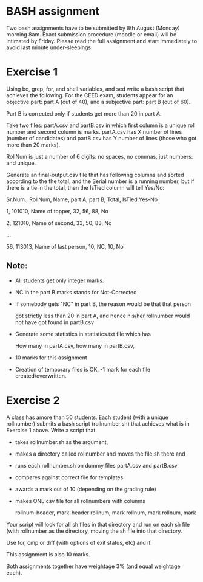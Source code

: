 # BASH assignment

Two bash assignments have to be submitted by 8th August (Monday) morning 8am. Exact submission procedure (moodle or email) will be intimated by Friday. Please read the full assignment and start immediately to avoid last minute under-sleepings.

# Exercise 1

Using bc, grep, for, and shell variables, and sed write a bash script that achieves the following. For the CEED exam, students appear for an objective part: part A (out of 40), and a subjective part: part B (out of 60).

Part B is corrected only if students get more than 20 in part A.

Take two files: partA.csv and partB.csv in which first column is a unique roll number and second column is marks. partA.csv has X number of lines (number of candidates) and partB.csv has Y number of lines (those who got more than 20 marks).

RollNum is just a number of 6 digits: no spaces, no commas, just numbers: and unique.

Generate an final-output.csv file that has following columns and sorted according to the the total, and the Serial number is a running number, but if there is a tie in the total, then the IsTied column will tell Yes/No:

Sr.Num., RollNum, Name, part A, part B, Total, IsTied:Yes-No

1, 101010, Name of topper, 32, 56, 88, No

2, 121010, Name of second, 33, 50, 83, No

...

56, 113013, Name of last person, 10, NC, 10, No

## Note:

*   All students get only integer marks.

*   NC in the part B marks stands for Not-Corrected

*   If somebody gets "NC" in part B, the reason would be that that person

    got strictly less than 20 in part A, and hence his/her rollnumber would not have got found in partB.csv

*   Generate some statistics in statistics.txt file which has

    How many in partA.csv, how many in partB.csv,

*   10 marks for this assignment

*   Creation of temporary files is OK. -1 mark for each file created/overwritten.

# Exercise 2

A class has amore than 50 students. Each student (with a unique rollnumber) submits a bash script (rollnumber.sh) that achieves what is in Exercise 1 above. Write a script that

*   takes rollnumber.sh as the argument,

*   makes a directory called rollnumber and moves the file.sh there and

*   runs each rollnumber.sh on dummy files partA.csv and partB.csv

*   compares against correct file for templates

*   awards a mark out of 10 (depending on the grading rule)

*   makes ONE csv file for all rollnumbers with columns

    rollnum-header, mark-header rollnum, mark rollnum, mark rollnum, mark

Your script will look for all sh files in that directory and run on each sh file (with rollnumber as the directory, moving the sh file into that directory.

Use for, cmp or diff (with options of exit status, etc) and if.

This assignment is also 10 marks.

Both assignments together have weightage 3% (and equal weightage each).
